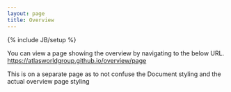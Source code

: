 ```yaml
---
layout: page
title: Overview
---
```

{% include JB/setup %}

You can view a page showing the overview by navigating to the below URL.
<a target="_blank" href="https://atlasworldgroup.github.io/overview/page">https://atlasworldgroup.github.io/overview/page</a>
<p class="help-block">This is on a separate page as to not confuse the Document styling and the actual overview page styling</p>
